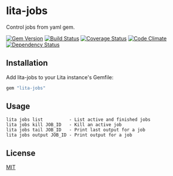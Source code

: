 # lita-jobs

Control jobs from yaml gem.

[![Gem Version](https://badge.fury.io/rb/lita-jobs.png)](http://badge.fury.io/rb/lita-jobs)
[![Build Status](https://secure.travis-ci.org/josacar/lita-jobs.png)](http://travis-ci.org/josacar/lita-jobs)
[![Coverage Status](https://coveralls.io/repos/josacar/lita-jobs/badge.png)](https://coveralls.io/r/josacar/lita-jobs)
[![Code Climate](https://codeclimate.com/github/josacar/lita-jobs.png)](https://codeclimate.com/github/josacar/lita-jobs)
[![Dependency Status](https://gemnasium.com/josacar/lita-jobs.png)](https://gemnasium.com/josacar/lita-jobs)

## Installation

Add lita-jobs to your Lita instance's Gemfile:

``` ruby
gem "lita-jobs"
```

## Usage

```
lita jobs list          - List active and finished jobs
lita jobs kill JOB_ID   - Kill an active job
lita jobs tail JOB_ID   - Print last output for a job
lita jobs output JOB_ID - Print output for a job
```

## License

[MIT](http://opensource.org/licenses/MIT)

